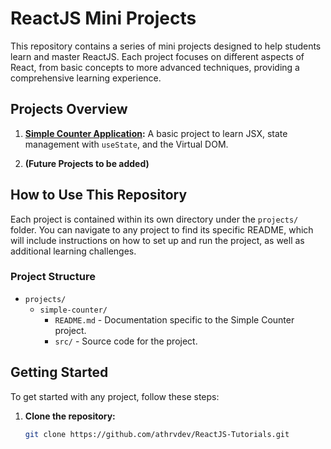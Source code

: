 # ReactJS Mini Projects

This repository contains a series of mini projects designed to help students learn and master ReactJS. Each project focuses on different aspects of React, from basic concepts to more advanced techniques, providing a comprehensive learning experience.

## Projects Overview

1. **[Simple Counter Application](./projects/simple-counter/README.md):** A basic project to learn JSX, state management with `useState`, and the Virtual DOM.
   
2. **(Future Projects to be added)**

## How to Use This Repository

Each project is contained within its own directory under the `projects/` folder. You can navigate to any project to find its specific README, which will include instructions on how to set up and run the project, as well as additional learning challenges.

### Project Structure

- `projects/`
  - `simple-counter/`
    - `README.md` - Documentation specific to the Simple Counter project.
    - `src/` - Source code for the project.

## Getting Started

To get started with any project, follow these steps:

1. **Clone the repository:**
   ```bash
   git clone https://github.com/athrvdev/ReactJS-Tutorials.git
